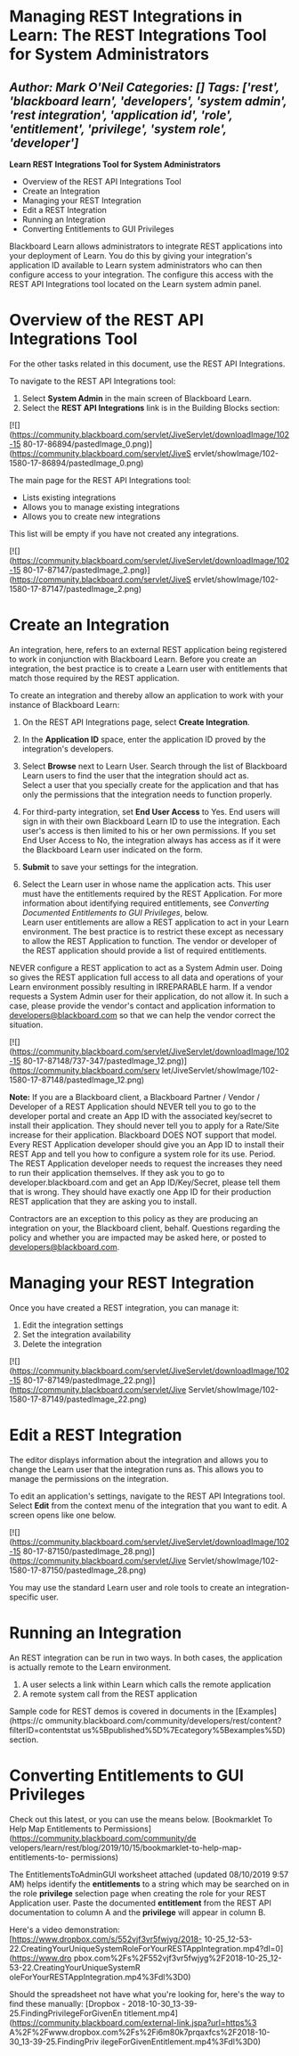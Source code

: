 # Managing REST Integrations in Learn: The REST Integrations Tool for System Administrators
*Author: Mark O'Neil*
*Categories: []*
*Tags: ['rest', 'blackboard learn', 'developers', 'system admin', 'rest integration', 'application id', 'role', 'entitlement', 'privilege', 'system role', 'developer']*
---
**Learn REST Integrations Tool for System Administrators**

  * Overview of the REST API Integrations Tool
  * Create an Integration
  * Managing your REST Integration
  * Edit a REST Integration
  * Running an Integration
  * Converting Entitlements to GUI Privileges

Blackboard Learn allows administrators to integrate REST applications into
your deployment of Learn. You do this by giving your integration's application
ID available to Learn system administrators who can then configure access to
your integration. The configure this access with the REST API Integrations
tool located on the Learn system admin panel.

# Overview of the REST API Integrations Tool

For the other tasks related in this document, use the REST API Integrations.

To navigate to the REST API Integrations tool:

  1. Select **System Admin** in the main screen of Blackboard Learn.
  2. Select the **REST API Integrations** link is in the Building Blocks section:

[![](https://community.blackboard.com/servlet/JiveServlet/downloadImage/102-15
80-17-86894/pastedImage_0.png)](https://community.blackboard.com/servlet/JiveS
ervlet/showImage/102-1580-17-86894/pastedImage_0.png)

The main page for the REST API Integrations tool:

  * Lists existing integrations
  * Allows you to manage existing integrations
  * Allows you to create new integrations

This list will be empty if you have not created any integrations.

[![](https://community.blackboard.com/servlet/JiveServlet/downloadImage/102-15
80-17-87147/pastedImage_2.png)](https://community.blackboard.com/servlet/JiveS
ervlet/showImage/102-1580-17-87147/pastedImage_2.png)

# Create an Integration

An integration, here, refers to an external REST application being registered
to work in conjunction with Blackboard Learn. Before you create an
integration, the best practice is to create a Learn user with entitlements
that match those required by the REST application.

To create an integration and thereby allow an application to work with your
instance of Blackboard Learn:

  1. On the REST API Integrations page, select **Create Integration**.
  2. In the **Application ID** space, enter the application ID proved by the integration's developers.
  3. Select **Browse** next to Learn User. Search through the list of Blackboard Learn users to find the user that the integration should act as.  
Select a user that you specially create for the application and that has only
the permissions that the integration needs to function properly.

  4. For third-party integration, set **End User Access** to Yes. End users will sign in with their own Blackboard Learn ID to use the integration. Each user's access is then limited to his or her own permissions. If you set End User Access to No, the integration always has access as if it were the Blackboard Learn user indicated on the form.
  5. **Submit** to save your settings for the integration.
  6. Select the Learn user in whose name the application acts. This user must have the entitlements required by the REST Application. For more information about identifying required entitlements, see _Converting Documented Entitlements to GUI Privileges_, below.  
Learn user entitlements are allow a REST application to act in your Learn
environment. The best practice is to restrict these except as necessary to
allow the REST Application to function. The vendor or developer of the REST
application should provide a list of required entitlements.

NEVER configure a REST application to act as a System Admin user. Doing so
gives the REST application full access to all data and operations of your
Learn environment possibly resulting in IRREPARABLE harm. If a vendor requests
a System Admin user for their application, do not allow it. In such a case,
please provide the vendor's contact and application information to
[developers@blackboard.com](mailto:developers@blackboard.com) so that we can
help the vendor correct the situation.

[![](https://community.blackboard.com/servlet/JiveServlet/downloadImage/102-15
80-17-87148/737-347/pastedImage_12.png)](https://community.blackboard.com/serv
let/JiveServlet/showImage/102-1580-17-87148/pastedImage_12.png)

**Note:** If you are a Blackboard client, a Blackboard Partner / Vendor / Developer of a REST Application should NEVER tell you to go to the developer portal and create an App ID with the associated key/secret to install their application. They should never tell you to apply for a Rate/Site increase for their application. Blackboard DOES NOT support that model. Every REST Application developer should give you an App ID to install their REST App and tell you how to configure a system role for its use. Period. The REST Application developer needs to request the increases they need to run their application themselves. If they ask you to go to developer.blackboard.com and get an App ID/Key/Secret, please tell them that is wrong. They should have exactly one App ID for their production REST application that they are asking you to install.

Contractors are an exception to this policy as they are producing an
integration on your, the Blackboard client, behalf. Questions regarding the
policy and whether you are impacted may be asked here, or posted to
[developers@blackboard.com](mailto:developers@blackboard.com).

# Managing your REST Integration

Once you have created a REST integration, you can manage it:

  1. Edit the integration settings
  2. Set the integration availability
  3. Delete the integration

[![](https://community.blackboard.com/servlet/JiveServlet/downloadImage/102-15
80-17-87149/pastedImage_22.png)](https://community.blackboard.com/servlet/Jive
Servlet/showImage/102-1580-17-87149/pastedImage_22.png)

# Edit a REST Integration

The editor displays information about the integration and allows you to change
the Learn user that the integration runs as. This allows you to manage the
permissions on the integration.

To edit an application's settings, navigate to the REST API Integrations tool.
Select **Edit** from the context menu of the integration that you want to
edit. A screen opens like one below.

[![](https://community.blackboard.com/servlet/JiveServlet/downloadImage/102-15
80-17-87150/pastedImage_28.png)](https://community.blackboard.com/servlet/Jive
Servlet/showImage/102-1580-17-87150/pastedImage_28.png)

You may use the standard Learn user and role tools to create an integration-
specific user.

# Running an Integration

An REST integration can be run in two ways. In both cases, the application is
actually remote to the Learn environment.

  1. A user selects a link within Learn which calls the remote application
  2. A remote system call from the REST application

Sample code for REST demos is covered in documents in the [Examples](https://c
ommunity.blackboard.com/community/developers/rest/content?filterID=contentstat
us%5Bpublished%5D%7Ecategory%5Bexamples%5D) section.

# Converting Entitlements to GUI Privileges

Check out this latest, or you can use the means below. [Bookmarklet To Help
Map Entitlements to Permissions](https://community.blackboard.com/community/de
velopers/learn/rest/blog/2019/10/15/bookmarklet-to-help-map-entitlements-to-
permissions)

The EntitlementsToAdminGUI worksheet attached (updated 08/10/2019 9:57 AM)
helps identify the **entitlements** to a string which may be searched on in
the role **privilege** selection page when creating the role for your REST
Application user. Paste the documented **entitlement** from the REST API
documentation to column A and the **privilege** will appear in column B.

Here's a video demonstration: [https://www.dropbox.com/s/552vjf3vr5fwjyg/2018-
10-25_12-53-22.CreatingYourUniqueSystemRoleForYourRESTAppIntegration.mp4?dl=0]
(https://www.dro
pbox.com%2Fs%2F552vjf3vr5fwjyg%2F2018-10-25_12-53-22.CreatingYourUniqueSystemR
oleForYourRESTAppIntegration.mp4%3Fdl%3D0)

Should the spreadsheet not have what you're looking for, here's the way to
find these manually: [Dropbox - 2018-10-30_13-39-25.FindingPrivilegeForGivenEn
titlement.mp4](https://community.blackboard.com/external-link.jspa?url=https%3
A%2F%2Fwww.dropbox.com%2Fs%2Fi6m80k7prqaxfcs%2F2018-10-30_13-39-25.FindingPriv
ilegeForGivenEntitlement.mp4%3Fdl%3D0)

